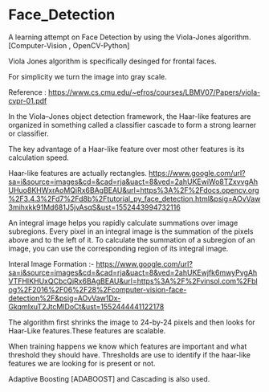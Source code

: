 # Face_Detection
A learning attempt on Face Detection by using the Viola-Jones algorithm. [Computer-Vision , OpenCV-Python]


Viola Jones algorithm is specifically desinged for frontal faces.


For simplicity we turn the image into gray scale.

Reference : https://www.cs.cmu.edu/~efros/courses/LBMV07/Papers/viola-cvpr-01.pdf

In the Viola–Jones object detection framework, the Haar-like features are organized in something called a classifier cascade to form a strong learner or classifier. 

The key advantage of a Haar-like feature over most other features is its calculation speed.

Haar-like features are actually rectangles.
https://www.google.com/url?sa=i&source=images&cd=&cad=rja&uact=8&ved=2ahUKEwiWo8TZxvvgAhUHuo8KHWxrAoMQjRx6BAgBEAU&url=https%3A%2F%2Fdocs.opencv.org%2F3.4.3%2Fd7%2Fd8b%2Ftutorial_py_face_detection.html&psig=AOvVaw3mihxkk91Md681J5jvAsqS&ust=1552443994732116

An integral image helps you rapidly calculate summations over image subregions. 
Every pixel in an integral image is the summation of the pixels above and to the left of it. 
To calculate the summation of a subregion of an image, you can use the corresponding region of its integral image.

Interal Image Formation :- https://www.google.com/url?sa=i&source=images&cd=&cad=rja&uact=8&ved=2ahUKEwjfk6mwyPvgAhVTFHIKHUxQCbcQjRx6BAgBEAU&url=https%3A%2F%2Fvinsol.com%2Fblog%2F2016%2F06%2F28%2Fcomputer-vision-face-detection%2F&psig=AOvVaw1Dx-GkqmIxuT2JtcMIDoCt&ust=1552444441122178

The algorithm first shrinks the image to 24-by-24 pixels and then looks for Haar-Like features.These features are scalable.

When training happens we know which features are important and what threshold they should have. Thresholds are use to identify if the haar-like features we are looking for is present or not.

Adaptive Boosting [ADABOOST] and Cascading is also used.

